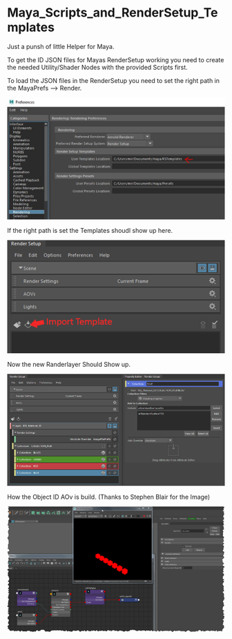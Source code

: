 # Maya_Scripts_and_RenderSetup_Templates

Just a punsh of little Helper for Maya.

To get the ID JSON files for Mayas RenderSetup working you need to create the needed Utility/Shader Nodes with the provided Scripts first.

To load the JSON files in the RenderSetup you need to set the right path in the MayaPrefs --> Render.

![](/images/rprefs.JPG)

If the right path is set the Templates shoudl show up here.

![](/images/importtemplate.jpg)

Now the new Randerlayer Should Show up.

![](/images/rendersetup.jpg)



How the Object ID AOv is build.   (Thanks to Stephen Blair for the Image)

![](/images/objectidaov.png)
